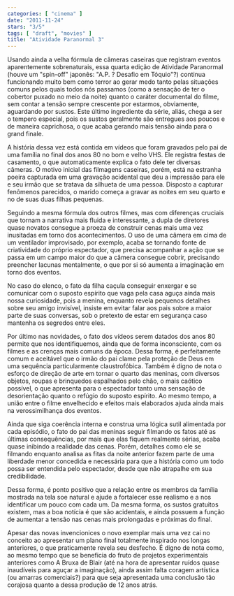 ```yaml
---
categories: [ "cinema" ]
date: "2011-11-24"
stars: "3/5"
tags: [ "draft", "movies" ]
title: "Atividade Paranormal 3"
---
```

Usando ainda a velha fórmula de câmeras caseiras que registram eventos
aparentemente sobrenaturais, essa quarta edição de Atividade Paranormal
(houve um "spin-off" japonês: "A.P. ? Desafio em Tóquio"?) continua
funcionando muito bem como terror ao gerar medo tanto pelas situações
comuns pelos quais todos nós passamos (como a sensação de ter
o cobertor puxado no meio da noite) quanto o caráter documental do
filme, sem contar a tensão sempre crescente por estarmos, obviamente,
aguardando por sustos. Este último ingrediente da série, aliás, chega
a ser o tempero especial, pois os sustos geralmente são entregues aos
poucos e de maneira caprichosa, o que acaba gerando mais tensão ainda
para o grand finale.

A história dessa vez está contida em vídeos que foram gravados
pelo pai de uma família no final dos anos 80 no bom e velho VHS. Ele
registra festas de casamento, o que automaticamente explica o fato dele
ter diversas câmeras. O motivo inicial das filmagens caseiras, porém,
está na estranha poeira capturada em uma gravação acidental que deu
a impressão para ele e seu irmão que se tratava da silhueta de uma
pessoa. Disposto a capturar fenômenos parecidos, o marido começa a
gravar as noites em seu quarto e no de suas duas filhas pequenas.

Seguindo a mesma fórmula dos outros filmes, mas com diferenças
cruciais que tornam a narrativa mais fluida e interessante, a dupla
de diretores quase novatos consegue a proeza de construir cenas mais
uma vez inusitadas em torno dos acontecimentos. O uso de uma câmera
em cima de um ventilador improvisado, por exemplo, acaba se tornando
fonte de criatividade do próprio espectador, que precisa acompanhar a
ação que se passa em um campo maior do que a câmera consegue cobrir,
precisando preencher lacunas mentalmente, o que por si só aumenta a
imaginação em torno dos eventos.

No caso do elenco, o fato da filha caçula conseguir enxergar e se
comunicar com o suposto espírito que vaga pela casa aguça ainda mais
nossa curiosidade, pois a menina, enquanto revela pequenos detalhes
sobre seu amigo invisível, insiste em evitar falar aos pais sobre a
maior parte de suas conversas, sob o pretexto de estar em segurança
caso mantenha os segredos entre eles.

Por último nas novidades, o fato dos vídeos serem datados dos anos 80
permite que nos identifiquemos, ainda que de forma inconsciente, com os
filmes e as crenças mais comuns da época. Dessa forma, é perfeitamente
comum e aceitável que o irmão do pai clame pela proteção de Deus
em uma sequência particularmente claustrofóbica. Também é digno de
nota o esforço de direção de arte em tornar o quarto das meninas,
com diversos objetos, roupas e brinquedos espalhados pelo chão, o mais
caótico possível, o que apresenta para o espectador tanto uma sensação
de desorientação quanto o refúgio do suposto espírito. Ao mesmo tempo,
a união entre o filme envelhecido e efeitos mais elaborados ajuda ainda
mais na verossimilhança dos eventos.

Ainda que siga coerência interna e construa uma lógica sutil alimentada
por cada episódio, o fato do pai das meninas seguir filmando os fatos
até as últimas consequências, por mais que elas fiquem realmente
sérias, acaba quase inibindo a realidade das cenas. Porém, detalhes
como ele se filmando enquanto analisa as fitas da noite anterior fazem
parte de uma liberdade menor concedida e necessária para que a história
como um todo possa ser entendida pelo espectador, desde que não atrapalhe
em sua credibilidade.

Dessa forma, é ponto positivo que a relação entre os membros da
família mostrada na tela soe natural e ajude a fortalecer esse realismo
e a nos identificar um pouco com cada um. Da mesma forma, os sustos
gratuitos existem, mas a boa notícia é que são acidentais, e ainda
possuem a função de aumentar a tensão nas cenas mais prolongadas e
próximas do final.

Apesar das novas invencionices o novo exemplar mais uma vez cai no
conceito ao apresentar um plano final totalmente inspirado nos longas
anteriores, o que praticamente revela seu desfecho. É digno de nota
como, ao mesmo tempo que se beneficia do fruto de projetos experimentais
anteriores como A Bruxa de Blair (até na hora de apresentar ruídos
quase inaudíveis para aguçar a imaginação), ainda assim falta
coragem artística (ou amarras comerciais?) para que seja apresentada
uma conclusão tão corajosa quanto a dessa produção de 12 anos atrás.

